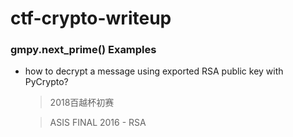 # ctf-crypto-writeup

### gmpy.next_prime() Examples

* how to decrypt a message using exported RSA public key with PyCrypto?
  
  >2018百越杯初赛
  
  >ASIS FINAL 2016 - RSA
